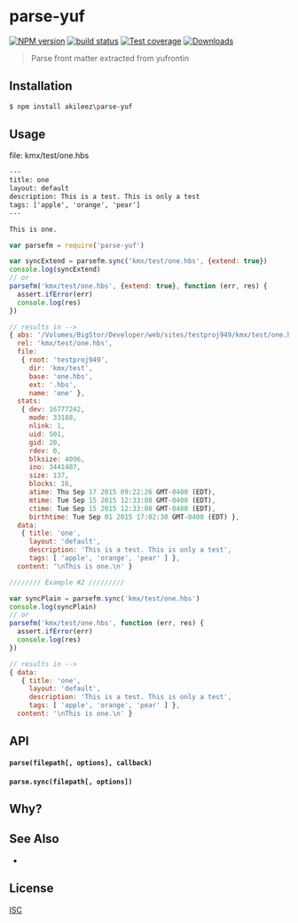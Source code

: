 # parse-yuf
[![NPM version][npm-image]][npm-url]
[![build status][travis-image]][travis-url]
[![Test coverage][coveralls-image]][coveralls-url]
[![Downloads][downloads-image]][downloads-url]

> Parse front matter extracted from yufrontin

## Installation
```bash
$ npm install akileez\parse-yuf
```

## Usage
file: kmx/test/one.hbs

```handlebars
---
title: one
layout: default
description: This is a test. This is only a test
tags: ['apple', 'orange', 'pear']
---

This is one.
```

```js
var parsefm = require('parse-yuf')

var syncExtend = parsefm.sync('kmx/test/one.hbs', {extend: true})
console.log(syncExtend)
// or
parsefm('kmx/test/one.hbs', {extend: true}, function (err, res) {
  assert.ifError(err)
  console.log(res)
})

// results in -->
{ abs: '/Volumes/BigStor/Developer/web/sites/testproj949/kmx/test/one.hbs',
  rel: 'kmx/test/one.hbs',
  file:
   { root: 'testproj949',
     dir: 'kmx/test',
     base: 'one.hbs',
     ext: '.hbs',
     name: 'one' },
  stats:
   { dev: 16777242,
     mode: 33188,
     nlink: 1,
     uid: 501,
     gid: 20,
     rdev: 0,
     blksize: 4096,
     ino: 3441487,
     size: 137,
     blocks: 16,
     atime: Thu Sep 17 2015 09:22:26 GMT-0400 (EDT),
     mtime: Tue Sep 15 2015 12:33:08 GMT-0400 (EDT),
     ctime: Tue Sep 15 2015 12:33:08 GMT-0400 (EDT),
     birthtime: Tue Sep 01 2015 17:02:30 GMT-0400 (EDT) },
  data:
   { title: 'one',
     layout: 'default',
     description: 'This is a test. This is only a test',
     tags: [ 'apple', 'orange', 'pear' ] },
  content: '\nThis is one.\n' }

//////// Example #2 /////////

var syncPlain = parsefm.sync('kmx/test/one.hbs')
console.log(syncPlain)
// or
parsefm('kmx/test/one.hbs', function (err, res) {
  assert.ifError(err)
  console.log(res)
})

// results in -->
{ data:
   { title: 'one',
     layout: 'default',
     description: 'This is a test. This is only a test',
     tags: [ 'apple', 'orange', 'pear' ] },
  content: '\nThis is one.\n' }
```

## API

#### `parse(filepath[, options], callback)`
#### `parse.sync(filepath[, options])`

## Why?


## See Also
-

## License
[ISC](https://github.com/akileez/parse-yuf/blob/master/LICENSE)

[npm-image]: https://img.shields.io/npm/v/parse-yuf.svg?style=flat-square
[npm-url]: https://npmjs.org/package/parse-yuf
[travis-image]: https://img.shields.io/travis/akileez/parse-yuf.svg?style=flat-square
[travis-url]: https://travis-ci.org/akileez/parse-yuf
[coveralls-image]: https://img.shields.io/coveralls/akileez/parse-yuf.svg?style=flat-square
[coveralls-url]: https://coveralls.io/r/akileez/parse-yuf?branch=master
[downloads-image]: http://img.shields.io/npm/dm/parse-yuf.svg?style=flat-square
[downloads-url]: https://npmjs.org/package/parse-yuf
